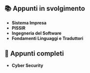 ## 📚 Appunti in svolgimento
- **Sistema Impresa**
- **PISSIR**
- **Ingegneria del Software**
- **Fondamenti Linguaggi e Traduttori**

## 📖 Appunti completi
- **Cyber Security**
